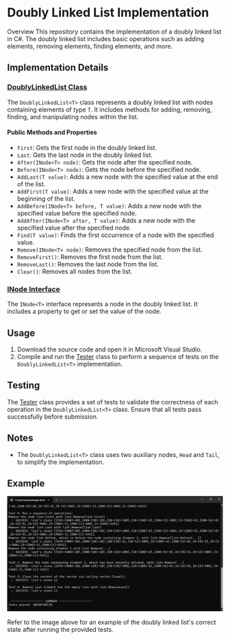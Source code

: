 # Doubly Linked List Implementation

Overview
This repository contains the implementation of a doubly linked list in C#. The doubly linked list includes basic operations such as adding elements, removing elements, finding elements, and more.

## Implementation Details

### [DoublyLinkedList Class](doublylinkedlists/DoublyLinkedList.cs)

The `DoublyLinkedList<T>` class represents a doubly linked list with nodes containing elements of type `T`. It includes methods for adding, removing, finding, and manipulating nodes within the list.

#### Public Methods and Properties

- `First`: Gets the first node in the doubly linked list.
- `Last`: Gets the last node in the doubly linked list.
- `After(INode<T> node)`: Gets the node after the specified node.
- `Before(INode<T> node)`: Gets the node before the specified node.
- `AddLast(T value)`: Adds a new node with the specified value at the end of the list.
- `AddFirst(T value)`: Adds a new node with the specified value at the beginning of the list.
- `AddBefore(INode<T> before, T value)`: Adds a new node with the specified value before the specified node.
- `AddAfter(INode<T> after, T value)`: Adds a new node with the specified value after the specified node.
- `Find(T value)`: Finds the first occurrence of a node with the specified value.
- `Remove(INode<T> node)`: Removes the specified node from the list.
- `RemoveFirst()`: Removes the first node from the list.
- `RemoveLast()`: Removes the last node from the list.
- `Clear()`: Removes all nodes from the list.

### [INode Interface](doublylinkedlists/INode.cs)

The `INode<T>` interface represents a node in the doubly linked list. It includes a property to get or set the value of the node.

## Usage

1. Download the source code and open it in Microsoft Visual Studio.
2. Compile and run the [Tester](doublylinkedlists/Tester.cs) class to perform a sequence of tests on the `DoublyLinkedList<T>` implementation.

## Testing

The [Tester](doublylinkedlists/Tester.cs) class provides a set of tests to validate the correctness of each operation in the `DoublyLinkedList<T>` class. Ensure that all tests pass successfully before submission.

## Notes

- The `DoublyLinkedList<T>` class uses two auxiliary nodes, `Head` and `Tail`, to simplify the implementation.

## Example

![Example](Doublylinkedlistscompletedsuccessfulexample.png)

Refer to the image above for an example of the doubly linked list's correct state after running the provided tests.


